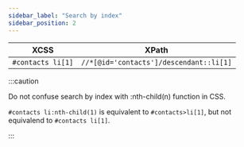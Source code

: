 ```yaml
---
sidebar_label: "Search by index"
sidebar_position: 2
---
```


| XCSS              | XPath                                   |
| ----------------- | --------------------------------------- |
| `#contacts li[1]` | `//*[@id='contacts']/descendant::li[1]` |

:::caution

Do not confuse search by index with :nth-child(n) function in CSS.

`#contacts li:nth-child(1)` is equivalent to `#contacts>li[1]`, but not equivalend to `#contacts li[1]`.

:::
